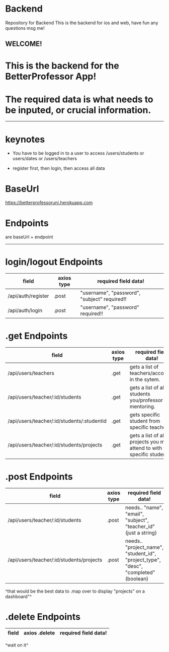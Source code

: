 # Backend

Repository for Backend
This is the backend for ios and web, have fun any questions msg me!

## WELCOME!

# This is the backend for the BetterProfessor App!

# The required data is what needs to be inputed, or crucial information.

---

# keynotes

- You have to be logged in to a user to access /users/students
  or users/dates or /users/teachers

- register first, then login, then access all data

# BaseUrl

https://betterprofessoruni.herokuapp.com

# Endpoints

are baseUrl + endpoint

---

# login/logout Endpoints

| field              | axios type | required field data!                            |
| ------------------ | ---------- | ----------------------------------------- |
| /api/auth/register | .post      | "username", "password", "subject" required!! |
| /api/auth/login    | .post      | "username", "password" required!!             |

# .get Endpoints

| field               | axios type | required field data!                                 |
| ------------------- | ---------- | ---------------------------------------------- |
| /api/users/teachers | .get       | gets a list of teachers/accounts in the sytem. |
| /api/users/teacher/:id/students| .get| gets a list of all students you/professor is mentoring. |
| /api/users/teacher/:id/students/:studentid | .get | gets specific student from specific teacher|
| /api/users/teacher/:id/students/projects | .get| gets a list of all projects you must attend to with your specific students|


# .post Endpoints

| field               | axios type | required field data!                                      |
| ------------------- | ---------- | --------------------------------------------------- |
| /api/users/teacher/:id/students| .post | needs.. "name", "email", "subject", "teacher_id"(just a string)  |
| /api/users/teacher/:id/students/projects | .post | needs.. "project_name", "student_id", "project_type", "desc", "completed"(boolean) |
^that would be the best data to .map over to display "projects" on a dashboard"^


# .delete Endpoints

| field                   | axios .delete | required field data!                                      |
| ----------------------- | ------------- | --------------------------------------------------- |
^wait on it^

